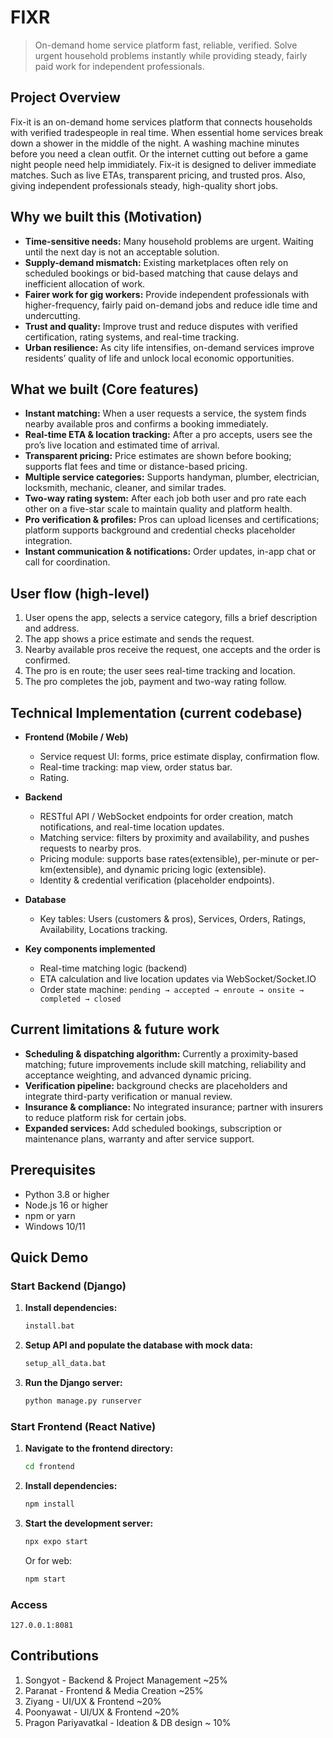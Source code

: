 # FIXR

> On-demand home service platform fast, reliable, verified. Solve urgent household problems instantly while providing steady, fairly paid work for independent professionals.

## Project Overview

Fix-it is an on-demand home services platform that connects households with verified tradespeople in real time. When essential home services break down a shower in the middle of the night. A washing machine minutes before you need a clean outfit. Or the internet cutting out before a game night people need help immidiately. Fix-it is designed to deliver immediate matches. Such as live ETAs, transparent pricing, and trusted pros. Also, giving independent professionals steady, high-quality short jobs.

## Why we built this (Motivation)

* **Time-sensitive needs:** Many household problems are urgent. Waiting until the next day is not an acceptable solution.
* **Supply-demand mismatch:** Existing marketplaces often rely on scheduled bookings or bid-based matching that cause delays and inefficient allocation of work.
* **Fairer work for gig workers:** Provide independent professionals with higher-frequency, fairly paid on-demand jobs and reduce idle time and undercutting.
* **Trust and quality:** Improve trust and reduce disputes with verified certification, rating systems, and real-time tracking.
* **Urban resilience:** As city life intensifies, on-demand services improve residents’ quality of life and unlock local economic opportunities.

## What we built (Core features)

* **Instant matching:** When a user requests a service, the system finds nearby available pros and confirms a booking immediately.
* **Real-time ETA & location tracking:** After a pro accepts, users see the pro’s live location and estimated time of arrival.
* **Transparent pricing:** Price estimates are shown before booking; supports flat fees and time or distance-based pricing.
* **Multiple service categories:** Supports handyman, plumber, electrician, locksmith, mechanic, cleaner, and similar trades.
* **Two-way rating system:** After each job both user and pro rate each other on a five-star scale to maintain quality and platform health.
* **Pro verification & profiles:** Pros can upload licenses and certifications; platform supports background and credential checks placeholder integration.
* **Instant communication & notifications:** Order updates, in-app chat or call for coordination.

## User flow (high-level)

1. User opens the app, selects a service category, fills a brief description and address.
2. The app shows a price estimate and sends the request.
3. Nearby available pros receive the request, one accepts and the order is confirmed.
4. The pro is en route; the user sees real-time tracking and location.
5. The pro completes the job, payment and two-way rating follow.

## Technical Implementation (current codebase)

* **Frontend (Mobile / Web)**

  * Service request UI: forms, price estimate display, confirmation flow.
  * Real-time tracking: map view, order status bar.
  * Rating.

* **Backend**

  * RESTful API / WebSocket endpoints for order creation, match notifications, and real-time location updates.
  * Matching service: filters by proximity and availability, and pushes requests to nearby pros.
  * Pricing module: supports base rates(extensible), per-minute or per-km(extensible), and dynamic pricing logic (extensible).
  * Identity & credential verification (placeholder endpoints).

* **Database**

  * Key tables: Users (customers & pros), Services, Orders, Ratings, Availability, Locations tracking.

* **Key components implemented**

  * Real-time matching logic (backend)
  * ETA calculation and live location updates via WebSocket/Socket.IO
  * Order state machine: `pending → accepted → enroute → onsite → completed → closed`

## Current limitations & future work

* **Scheduling & dispatching algorithm:** Currently a proximity-based matching; future improvements include skill matching, reliability and acceptance weighting, and advanced dynamic pricing.
* **Verification pipeline:** background checks are placeholders and integrate third-party verification or manual review.
* **Insurance & compliance:** No integrated insurance; partner with insurers to reduce platform risk for certain jobs.
* **Expanded services:** Add scheduled bookings, subscription or maintenance plans, warranty and after service support.


## Prerequisites

- Python 3.8 or higher
- Node.js 16 or higher
- npm or yarn
- Windows 10/11

## Quick Demo

### Start Backend (Django)

1. **Install dependencies:**
   ```cmd
   install.bat
   ```

2. **Setup API and populate the database with mock data:**
   ```cmd
   setup_all_data.bat
   ```

3. **Run the Django server:**
   ```cmd
   python manage.py runserver
   ```

### Start Frontend (React Native)

1. **Navigate to the frontend directory:**
   ```cmd
   cd frontend
   ```

2. **Install dependencies:**
   ```cmd
   npm install
   ```

3. **Start the development server:**
   ```cmd
   npx expo start
   ```
   Or for web:
   ```cmd
   npm start
   ```
### Access

```127.0.0.1:8081```

## Contributions

1. Songyot - Backend & Project Management ~25%
2. Paranat - Frontend & Media Creation ~25%
3. Ziyang - UI/UX & Frontend ~20%
4. Poonyawat - UI/UX & Frontend ~20%
5. Pragon Pariyavatkal - Ideation & DB design ~ 10%
